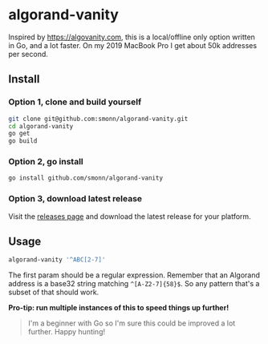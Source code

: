 # algorand-vanity

Inspired by https://algovanity.com, this is a local/offline only option written in Go, and a lot faster. On my 2019 MacBook Pro I get about 50k addresses per second.

## Install

### Option 1, clone and build yourself

```bash
git clone git@github.com:smonn/algorand-vanity.git
cd algorand-vanity
go get
go build
```

### Option 2, go install

```bash
go install github.com/smonn/algorand-vanity
```

### Option 3, download latest release

Visit the [releases page](https://github.com/smonn/algorand-vanity/releases) and download the latest release for your platform.

## Usage

```bash
algorand-vanity '^ABC[2-7]'
```

The first param should be a regular expression. Remember that an Algorand address is a base32 string matching `^[A-Z2-7]{58}$`. So any pattern that's a subset of that should work.

**Pro-tip: run multiple instances of this to speed things up further!**

> I'm a beginner with Go so I'm sure this could be improved a lot further. Happy hunting!

